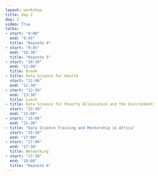 ```yaml
---
layout: workshop
title: Day 2
day: 2
video: True
talks:
- start: "9:00"
  end: "9:45"
  title: "Keynote 4"
- start: "9:45"
  end: "10:30"
  title: "Keynote 5"
- start: "10:30"
  end: "11:00"
  title: Break
- title: Data Science for Health
  start: "11:00"
  end: "12:30"
- start: "12:30"
  end: "13:30"
  title: Lunch
- title: Data Science for Poverty Alleviation and the Environment
  start: "13:30"
  end: "15:00"
- start: "15:00"
  end: "15:30"  
- title: "Data Science Training and Mentorship in Africa"
  start: "15:30"
  end: "17:00"
- start: "17:00"
  end: "17:30"
  title: Networking
- start: "17:30"
  end: "18:00"
  title: "Keynote 6"
---
```

